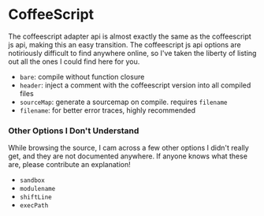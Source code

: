 CoffeeScript
============

The coffeescript adapter api is almost exactly the same as the coffeescript js api, making this an easy transition. The coffeescript js api options are notiriously difficult to find anywhere online, so I've taken the liberty of listing out all the ones I could find here for you. 

- `bare`: compile without function closure
- `header`: inject a comment with the coffeescript version into all compiled files
- `sourceMap`: generate a sourcemap on compile. requires `filename`
- `filename`: for better error traces, highly recommended

### Other Options I Don't Understand

While browsing the source, I cam across a few other options I didn't really get, and they are not documented anywhere. If anyone knows what these are, please contribute an explanation!

- `sandbox`
- `modulename`
- `shiftLine`
- `execPath`
